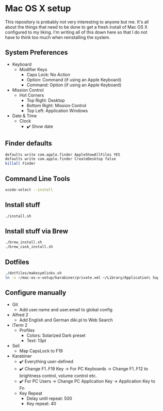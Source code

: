 # Mac OS X setup
This repository is probably not very interesting to anyone but me. It's all about the things that need to be done to get a fresh install of Mac OS X configured to my liking. I'm writing all of this down here so that I do not have to think too much when reinstalling the system.

## System Preferences
- Keyboard
  - Modifier Keys
    - Caps Lock: No Action
    - Option: Command (if using an Apple Keyboard)
    - Command: Option (if using an Apple Keyboard)
- Mission Control
  - Hot Corners
    - Top Right: Desktop
    - Bottom Right: Mission Control
    - Top Left: Application Windows
- Date & Time
  - Clock
    - :heavy_check_mark: Show date

## Finder defaults

```bash
defaults write com.apple.finder AppleShowAllFiles YES
defaults write com.apple.finder CreateDesktop false
killall Finder
```

## Command Line Tools

```bash
xcode-select --install
```

## Install stuff

```bash
./install.sh
```

## Install stuff via Brew

```bash
./brew_install.sh
./brew_cask_install.sh
```

## Dotfiles

```bash
./dotfiles/makesymlinks.sh
ln -s ~/mac-os-x-setup/karabiner/private.xml ~/Library/Application\ Support/Karabiner/
```

## Configure manually

- Git
  - Add user.name and user.email to global config
- Alfred 2
  - Add English and German diki.pl to Web Search
- iTerm 2
  - Profiles
    - Colors: Solarized Dark preset
    - Text: 13pt
- Seil
  - Map CapsLock to F19
- Karabiner
  - :heavy_check_mark: Everything user-defined
  - :heavy_check_mark: Change F1..F19 Key -> For PC Keyboards -> Change F1..F12 to brightness control, volume control etc.
  - :heavy_check_mark: For PC Users -> Change PC Application Key -> Application Key to Fn
  - Key Repeat
    - Delay unitl repeat: 500
    - Key repeat: 40

